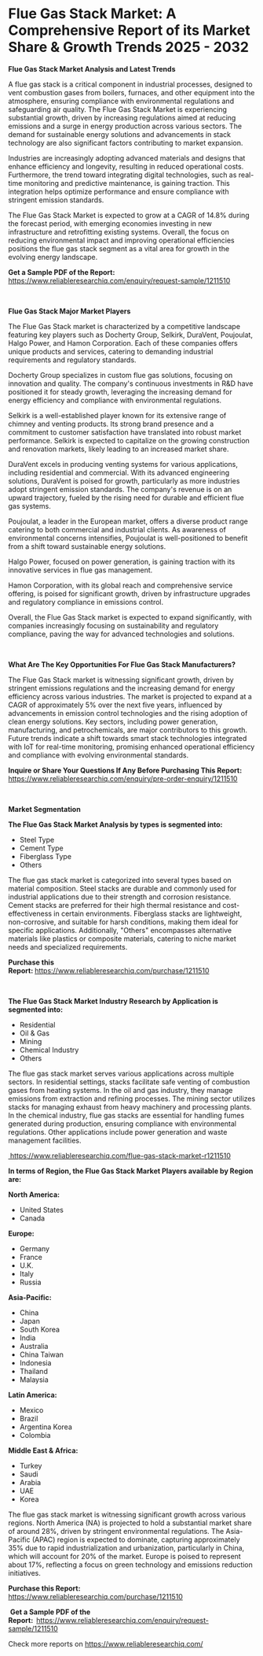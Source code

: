 <p><h1>Flue Gas Stack Market: A Comprehensive Report of its Market Share & Growth Trends 2025 - 2032</h1></p><p><strong>Flue Gas Stack Market Analysis and Latest Trends</strong></p>
<p><p>A flue gas stack is a critical component in industrial processes, designed to vent combustion gases from boilers, furnaces, and other equipment into the atmosphere, ensuring compliance with environmental regulations and safeguarding air quality. The Flue Gas Stack Market is experiencing substantial growth, driven by increasing regulations aimed at reducing emissions and a surge in energy production across various sectors. The demand for sustainable energy solutions and advancements in stack technology are also significant factors contributing to market expansion. </p><p>Industries are increasingly adopting advanced materials and designs that enhance efficiency and longevity, resulting in reduced operational costs. Furthermore, the trend toward integrating digital technologies, such as real-time monitoring and predictive maintenance, is gaining traction. This integration helps optimize performance and ensure compliance with stringent emission standards. </p><p>The Flue Gas Stack Market is expected to grow at a CAGR of 14.8% during the forecast period, with emerging economies investing in new infrastructure and retrofitting existing systems. Overall, the focus on reducing environmental impact and improving operational efficiencies positions the flue gas stack segment as a vital area for growth in the evolving energy landscape.</p></p>
<p><strong>Get a Sample PDF of the Report:&nbsp;</strong> <a href="https://www.reliableresearchiq.com/enquiry/request-sample/1211510?utm_campaign=3321&utm_medium=2&utm_source=Github&utm_content=ia&utm_term=24032025&utm_id=flue-gas-stack">https://www.reliableresearchiq.com/enquiry/request-sample/1211510</a></p>
<p>&nbsp;</p>
<p><strong>Flue Gas Stack Major Market Players</strong></p>
<p><p>The Flue Gas Stack market is characterized by a competitive landscape featuring key players such as Docherty Group, Selkirk, DuraVent, Poujoulat, Halgo Power, and Hamon Corporation. Each of these companies offers unique products and services, catering to demanding industrial requirements and regulatory standards.</p><p>Docherty Group specializes in custom flue gas solutions, focusing on innovation and quality. The company's continuous investments in R&D have positioned it for steady growth, leveraging the increasing demand for energy efficiency and compliance with environmental regulations.</p><p>Selkirk is a well-established player known for its extensive range of chimney and venting products. Its strong brand presence and a commitment to customer satisfaction have translated into robust market performance. Selkirk is expected to capitalize on the growing construction and renovation markets, likely leading to an increased market share.</p><p>DuraVent excels in producing venting systems for various applications, including residential and commercial. With its advanced engineering solutions, DuraVent is poised for growth, particularly as more industries adopt stringent emission standards. The company's revenue is on an upward trajectory, fueled by the rising need for durable and efficient flue gas systems.</p><p>Poujoulat, a leader in the European market, offers a diverse product range catering to both commercial and industrial clients. As awareness of environmental concerns intensifies, Poujoulat is well-positioned to benefit from a shift toward sustainable energy solutions.</p><p>Halgo Power, focused on power generation, is gaining traction with its innovative services in flue gas management. </p><p>Hamon Corporation, with its global reach and comprehensive service offering, is poised for significant growth, driven by infrastructure upgrades and regulatory compliance in emissions control. </p><p>Overall, the Flue Gas Stack market is expected to expand significantly, with companies increasingly focusing on sustainability and regulatory compliance, paving the way for advanced technologies and solutions.</p></p>
<p>&nbsp;</p>
<p><strong>What Are The Key Opportunities For Flue Gas Stack Manufacturers?</strong></p>
<p><p>The Flue Gas Stack market is witnessing significant growth, driven by stringent emissions regulations and the increasing demand for energy efficiency across various industries. The market is projected to expand at a CAGR of approximately 5% over the next five years, influenced by advancements in emission control technologies and the rising adoption of clean energy solutions. Key sectors, including power generation, manufacturing, and petrochemicals, are major contributors to this growth. Future trends indicate a shift towards smart stack technologies integrated with IoT for real-time monitoring, promising enhanced operational efficiency and compliance with evolving environmental standards.</p></p>
<p><strong>Inquire or Share Your Questions If Any Before Purchasing This Report:</strong> <a href="https://www.reliableresearchiq.com/enquiry/pre-order-enquiry/1211510?utm_campaign=3321&utm_medium=2&utm_source=Github&utm_content=ia&utm_term=24032025&utm_id=flue-gas-stack">https://www.reliableresearchiq.com/enquiry/pre-order-enquiry/1211510</a></p>
<p>&nbsp;</p>
<p><strong>Market Segmentation</strong></p>
<p><strong>The Flue Gas Stack Market Analysis by types is segmented into:</strong></p>
<p><ul><li>Steel Type</li><li>Cement Type</li><li>Fiberglass Type</li><li>Others</li></ul></p>
<p><p>The flue gas stack market is categorized into several types based on material composition. Steel stacks are durable and commonly used for industrial applications due to their strength and corrosion resistance. Cement stacks are preferred for their high thermal resistance and cost-effectiveness in certain environments. Fiberglass stacks are lightweight, non-corrosive, and suitable for harsh conditions, making them ideal for specific applications. Additionally, "Others" encompasses alternative materials like plastics or composite materials, catering to niche market needs and specialized requirements.</p></p>
<p><strong>Purchase this Report:&nbsp;</strong><a href="https://www.reliableresearchiq.com/purchase/1211510?utm_campaign=3321&utm_medium=2&utm_source=Github&utm_content=ia&utm_term=24032025&utm_id=flue-gas-stack">https://www.reliableresearchiq.com/purchase/1211510</a></p>
<p>&nbsp;</p>
<p><strong>The Flue Gas Stack Market Industry Research by Application is segmented into:</strong></p>
<p><ul><li>Residential</li><li>Oil & Gas</li><li>Mining</li><li>Chemical Industry</li><li>Others</li></ul></p>
<p><p>The flue gas stack market serves various applications across multiple sectors. In residential settings, stacks facilitate safe venting of combustion gases from heating systems. In the oil and gas industry, they manage emissions from extraction and refining processes. The mining sector utilizes stacks for managing exhaust from heavy machinery and processing plants. In the chemical industry, flue gas stacks are essential for handling fumes generated during production, ensuring compliance with environmental regulations. Other applications include power generation and waste management facilities.</p></p>
<p><a href="https://www.reliableresearchiq.com/flue-gas-stack-market-r1211510?utm_campaign=3321&utm_medium=2&utm_source=Github&utm_content=ia&utm_term=24032025&utm_id=flue-gas-stack">&nbsp;https://www.reliableresearchiq.com/flue-gas-stack-market-r1211510</a></p>
<p><strong>In terms of Region, the Flue Gas Stack Market Players available by Region are:</strong></p>
<p>
    <p> <strong> North America: </strong>
        <ul>
            <li>United States</li>
            <li>Canada</li>
        </ul>
        </p> 
    <p> <strong> Europe: </strong>
        <ul>
            <li>Germany</li>
            <li>France</li>
            <li>U.K.</li>
            <li>Italy</li>
            <li>Russia</li>
        </ul>
        </p> 
    <p> <strong> Asia-Pacific: </strong>
        <ul>
            <li>China</li>
            <li>Japan</li>
            <li>South Korea</li>
            <li>India</li>
            <li>Australia</li>
            <li>China Taiwan</li>
            <li>Indonesia</li>
            <li>Thailand</li>
            <li>Malaysia</li>
        </ul>
        </p> 
    <p> <strong> Latin America: </strong>
        <ul>
            <li>Mexico</li>
            <li>Brazil</li>
            <li>Argentina Korea</li>
            <li>Colombia</li>
        </ul>
        </p> 
    <p> <strong> Middle East & Africa: </strong>
        <ul>
            <li>Turkey</li>
            <li>Saudi</li>
            <li>Arabia</li>
            <li>UAE</li>
            <li>Korea</li>
        </ul>
    </p>
    </p>
<p><p>The flue gas stack market is witnessing significant growth across various regions. North America (NA) is projected to hold a substantial market share of around 28%, driven by stringent environmental regulations. The Asia-Pacific (APAC) region is expected to dominate, capturing approximately 35% due to rapid industrialization and urbanization, particularly in China, which will account for 20% of the market. Europe is poised to represent about 17%, reflecting a focus on green technology and emissions reduction initiatives.</p></p>
<p><strong>Purchase this Report: </strong><a href="https://www.reliableresearchiq.com/purchase/1211510?utm_campaign=3321&utm_medium=2&utm_source=Github&utm_content=ia&utm_term=24032025&utm_id=flue-gas-stack">https://www.reliableresearchiq.com/purchase/1211510</a></p>
<p>&nbsp;<strong>Get a Sample PDF of the Report:&nbsp;&nbsp;</strong><a href="https://www.reliableresearchiq.com/enquiry/request-sample/1211510?utm_campaign=3321&utm_medium=2&utm_source=Github&utm_content=ia&utm_term=24032025&utm_id=flue-gas-stack">https://www.reliableresearchiq.com/enquiry/request-sample/1211510</a></p>
<p><strong></strong></p>
<p>Check more reports on <a href="https://www.reliableresearchiq.com/?utm_campaign=3321&utm_medium=2&utm_source=Github&utm_content=ia&utm_term=24032025&utm_id=flue-gas-stack">https://www.reliableresearchiq.com/</a></p>